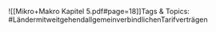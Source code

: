 
![[Mikro+Makro Kapitel 5.pdf#page=18]]Tags & Topics:
   #LändermitweitgehendallgemeinverbindlichenTarifverträgen